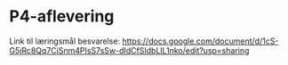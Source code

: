 # P4-aflevering
Link til læringsmål besvarelse: https://docs.google.com/document/d/1cS-G5jRc8Qq7CiSnm4PIsS7sSw-dIdCfSIdbLlL1nko/edit?usp=sharing
